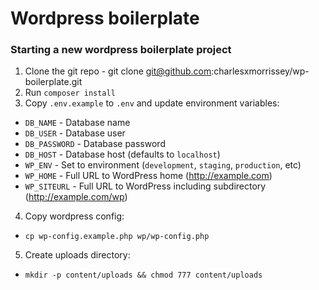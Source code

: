 # Wordpress boilerplate

### Starting a new wordpress boilerplate project

1. Clone the git repo - git clone git@github.com:charlesxmorrissey/wp-boilerplate.git
2. Run `composer install`
3. Copy `.env.example` to `.env` and update environment variables:
  * `DB_NAME` - Database name
  * `DB_USER` - Database user
  * `DB_PASSWORD` - Database password
  * `DB_HOST` - Database host (defaults to `localhost`)
  * `WP_ENV` - Set to environment (`development`, `staging`, `production`, etc)
  * `WP_HOME` - Full URL to WordPress home (http://example.com)
  * `WP_SITEURL` - Full URL to WordPress including subdirectory (http://example.com/wp)
4. Copy wordpress config:
  * `cp wp-config.example.php wp/wp-config.php`
5. Create uploads directory:
  * `mkdir -p content/uploads && chmod 777 content/uploads`
